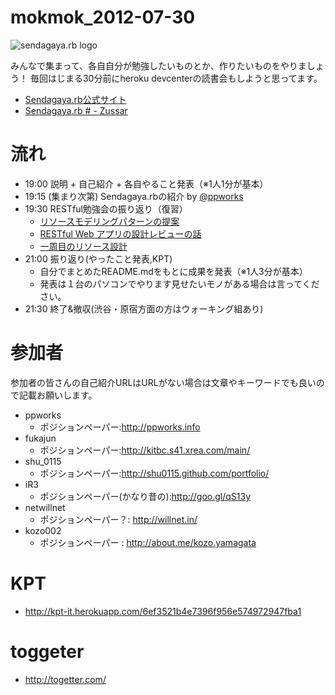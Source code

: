 mokmok_2012-07-30
=================

![sendagaya.rb logo](http://ppworks.info/images/sendagayarb100x100.png)

みんなで集まって、各自自分が勉強したいものとか、作りたいものをやりましょう！
毎回はじまる30分前にheroku devcenterの読書会もしようと思ってます。

* [Sendagaya.rb公式サイト](http://sendagayarb.github.com)
* [Sendagaya.rb # - Zussar](http://www.zusaar.com/event/347006)

# 流れ
* 19:00 説明 + 自己紹介 + 各自やること発表（※1人1分が基本）
* 19:15 (集まり次第) Sendagaya.rbの紹介 by [@ppworks](http://twitter.com/ppworks)
* 19:30 RESTful勉強会の振り返り（復習）
    * [リソースモデリングパターンの提案](http://www.slideshare.net/tkawa1/resource-modeling-pattern)
    * [RESTful Web アプリの設計レビューの話](http://www.slideshare.net/t_wada/restful-web-design-review)
    * [一周目のリソース設計](https://speakerdeck.com/u/moro/p/rails-resource-routing-design-bootstrap-ja)
* 21:00 振り返り(やったこと発表,KPT)
  * 自分でまとめたREADME.mdをもとに成果を発表（※1人3分が基本）
  * 発表は１台のパソコンでやります見せたいモノがある場合は言ってください。
* 21:30 終了&撤収(渋谷・原宿方面の方はウォーキング組あり)

# 参加者
参加者の皆さんの自己紹介URLはURLがない場合は文章やキーワードでも良いので記載お願いします。

* ppworks
  * ポジションペーパー:http://ppworks.info
* fukajun
  * ポジションペーパー:http://kitbc.s41.xrea.com/main/
* shu_0115
  * ポジションペーパー:http://shu0115.github.com/portfolio/
* iR3
  * ポジションペーパー(かなり昔の):http://goo.gl/qS13y
* netwillnet
  * ポジションペーパー？: http://willnet.in/
* kozo002
  * ポジションペーパー : http://about.me/kozo.yamagata

#

# KPT
* http://kpt-it.herokuapp.com/6ef3521b4e7396f956e574972947fba1

# toggeter
* http://togetter.com/
